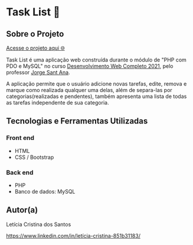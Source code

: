 # Task List 📑

## Sobre o Projeto

[Acesse o projeto aqui 🌐](http://leticia-tasklist.epizy.com/)

Task List é uma aplicação web construída durante o módulo de "PHP com PDO e MySQL" no curso [Desenvolvimento Web Completo 2021](https://www.udemy.com/course/web-completo/), pelo professor [Jorge Sant Ana](https://www.udemy.com/user/jorgetadeusantanasilva/).

A aplicação permite que o usuário adicione novas tarefas, edite, remova e marque como realizada qualquer uma delas, além de separa-las por categorias(realizadas e pendentes), também apresenta uma lista de todas as tarefas independente de sua categoria.

## Tecnologias e Ferramentas Utilizadas

### Front end

- HTML
- CSS / Bootstrap

### Back end

- PHP
- Banco de dados: MySQL

## Autor(a)

Letícia Cristina dos Santos

https://www.linkedin.com/in/letícia-cristina-851b31183/
